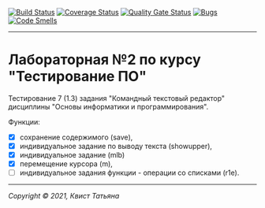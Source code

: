 [![Build Status](https://travis-ci.com/Rakabidaasta/testing_lab2.svg?branch=main)](https://travis-ci.com/Rakabidaasta/testing_lab2)
[![Coverage Status](https://coveralls.io/repos/github/Rakabidaasta/testing_lab2/badge.svg?branch=main)](https://coveralls.io/github/Rakabidaasta/testing_lab2?branch=main)
[![Quality Gate Status](https://sonarcloud.io/api/project_badges/measure?project=Rakabidaasta_testing_lab2&metric=alert_status)](https://sonarcloud.io/dashboard?id=Rakabidaasta_testing_lab2)
[![Bugs](https://sonarcloud.io/api/project_badges/measure?project=Rakabidaasta_testing_lab2&metric=bugs)](https://sonarcloud.io/dashboard?id=Rakabidaasta_testing_lab2)
[![Code Smells](https://sonarcloud.io/api/project_badges/measure?project=Rakabidaasta_testing_lab2&metric=code_smells)](https://sonarcloud.io/dashboard?id=Rakabidaasta_testing_lab2)

---

# Лабораторная №2 по курсу "Тестирование ПО"

Тестирование 7 (1.3) задания "Командный текстовый редактор" дисциплины "Основы информатики и программирования". 

Функции:
- [x]  сохранение содержимого (save), 
- [x] индивидуальное задание по выводу текста (showupper), 
- [x] индивидуальное задание (mlb)
- [x] перемещение курсора (m), 
- [ ] индивидуальное задания функции - операции со списками (r1e).
 
---
_Copyright &copy; 2021, Квист Татьяна_
